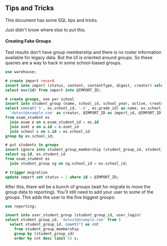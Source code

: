 ## Tips and Tricks
This document has some SQL tips and tricks.

Just didn't know where else to put this.

#### Creating Fake Groups
Test results don't have group membership and there is no roster information available for legacy data. But the UI is 
oriented around groups. So these queries are a way to hack in some school-based groups.

```sql
use warehouse;

# create import record
insert into import (status, content, contentType, digest, creator) values (0, 5, 'text/plain', left(uuid(), 8), 'dwtest@example.com');
select max(id) from import into @IMPORT_ID;

# create groups, one per school
insert into student_group (name, school_id, school_year, active, creator, import_id, update_import_id)
select concat('S', es.school_id, '-G', es.grade_id) as name, es.school_id, 2017 as school_year, 1 as active,
  'dwtest@example.com' as creator, @IMPORT_ID as import_id, @IMPORT_ID as update_import_id
from exam_student es
  join exam e on e.exam_student_id = es.id
  join asmt a on a.id = e.asmt_id
  join school s on s.id = es.school_id
group by es.school_id;

# put students in groups
insert ignore into student_group_membership (student_group_id, student_id)
select sg.id, es.student_id
from exam_student es
  join student_group sg on sg.school_id = es.school_id;

# trigger migration
update import set status = 1 where id = @IMPORT_ID;
```

After this, there will be a bunch of groups (wait for migrate to move the group data to reporting). 
You'll still need to add your user to some of the groups. This adds the user to the five biggest groups:
```sql
use reporting;

insert into user_student_group (student_group_id, user_login)
select student_group_id, 'dwtest@example.com' from (
  select student_group_id, count(*) as cnt
    from student_group_membership
    group by (student_group_id)
    order by cnt desc limit 5) s;
```